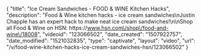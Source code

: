 {
    "title": "Ice Cream Sandwiches - FOOD & WINE Kitchen Hacks",
    "description": "Food & Wine kitchen hacks - ice cream sandwiches\nJustin Chapple has an expert hack to make neat ice cream sandwiches!\n\nShop all Food & Wine on HSN: https:\/\/www.hsn.com\/shop\/food-and-wine\/18008",
    "videoid": "123066502",
    "date_created": "1507922757",
    "date_modified": "1521032835",
    "type": "captivate",
    "layout": "video",
    "url": "\/v\/food-wine-kitchen-hacks-ice-cream-sandwiches-hsn\/123066502"
}